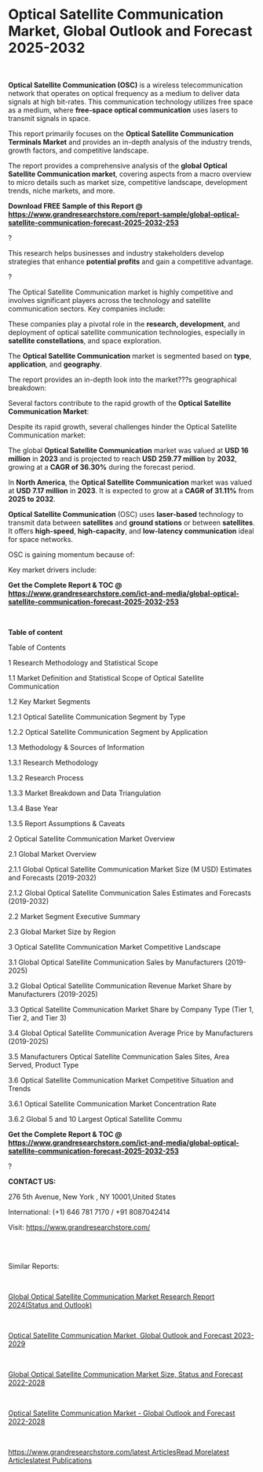 <h1>Optical Satellite Communication Market, Global Outlook and Forecast 2025-2032</h1><br/><p><strong>Optical Satellite Communication (OSC)</strong> is a wireless telecommunication network that operates on optical frequency as a medium to deliver data signals at high bit-rates. This communication technology utilizes free space as a medium, where <strong>free-space optical communication</strong> uses lasers to transmit signals in space.</p>
 
 
 
 <p>This report primarily focuses on the <strong>Optical Satellite Communication Terminals Market</strong> and provides an in-depth analysis of the industry trends, growth factors, and competitive landscape.</p>
 
 
 
 <p>The report provides a comprehensive analysis of the <strong>global Optical Satellite Communication market</strong>, covering aspects from a macro overview to micro details such as market size, competitive landscape, development trends, niche markets, and more.</p>
 
 
 
 <div><b>Download FREE Sample of this Report @ <a href="https://www.grandresearchstore.com/report-sample/global-optical-satellite-communication-forecast-2025-2032-253">https://www.grandresearchstore.com/report-sample/global-optical-satellite-communication-forecast-2025-2032-253</a></b></div>
 
 
 
 <p>? </p>
 
 
 
 <p>This research helps businesses and industry stakeholders develop strategies that enhance <strong>potential profits</strong> and gain a competitive advantage.</p>
 
 
 
 <p>? </p>
 
 
 
 <p>The Optical Satellite Communication market is highly competitive and involves significant players across the technology and satellite communication sectors. Key companies include:</p>
 
 
 
 <p>These companies play a pivotal role in the <strong>research, development</strong>, and deployment of optical satellite communication technologies, especially in <strong>satellite constellations</strong>, and space exploration.</p>
 
 
 
 <p>The <strong>Optical Satellite Communication</strong> market is segmented based on <strong>type</strong>, <strong>application</strong>, and <strong>geography</strong>.</p>
 
 
 
 <p>The report provides an in-depth look into the market???s geographical breakdown:</p>
 
 
 
 <p>Several factors contribute to the rapid growth of the <strong>Optical Satellite Communication Market</strong>:</p>
 
 
 
 <p>Despite its rapid growth, several challenges hinder the Optical Satellite Communication market:</p>
 
 
 
 <p>The global <strong>Optical Satellite Communication</strong> market was valued at <strong>USD 16 million</strong> in <strong>2023</strong> and is projected to reach <strong>USD 259.77 million</strong> by <strong>2032</strong>, growing at a <strong><strong>CAGR</strong> of 36.30%</strong> during the forecast period.</p>
 
 
 
 <p>In <strong>North America</strong>, the <strong>Optical Satellite Communication</strong> market was valued at <strong>USD 7.17 million</strong> in <strong>2023</strong>. It is expected to grow at a <strong><strong>CAGR</strong> of 31.11%</strong> from <strong>2025 to 2032</strong>.</p>
 
 
 
 <p><strong>Optical Satellite Communication</strong> (OSC) uses <strong>laser-based</strong> technology to transmit data between <strong>satellites</strong> and <strong>ground stations</strong> or between <strong>satellites</strong>. It offers <strong>high-speed</strong>, <strong>high-capacity</strong>, and <strong>low-latency communication</strong> ideal for space networks.</p>
 
 
 
 <p>OSC is gaining momentum because of:</p>
 
 
 
 <p>Key market drivers include:</p>
 
 
 
 <div><b>Get the Complete Report & TOC @ <a href="https://www.grandresearchstore.com/ict-and-media/global-optical-satellite-communication-forecast-2025-2032-253">https://www.grandresearchstore.com/ict-and-media/global-optical-satellite-communication-forecast-2025-2032-253</a></b></div>
 
 
 
 <p><br />
 
 <b>Table of content</b></p>
 
 
 
 <p>Table of Contents<br />
 
 1 Research Methodology and Statistical Scope<br />
 
 1.1 Market Definition and Statistical Scope of Optical Satellite Communication<br />
 
 1.2 Key Market Segments<br />
 
 1.2.1 Optical Satellite Communication Segment by Type<br />
 
 1.2.2 Optical Satellite Communication Segment by Application<br />
 
 1.3 Methodology & Sources of Information<br />
 
 1.3.1 Research Methodology<br />
 
 1.3.2 Research Process<br />
 
 1.3.3 Market Breakdown and Data Triangulation<br />
 
 1.3.4 Base Year<br />
 
 1.3.5 Report Assumptions & Caveats<br />
 
 2 Optical Satellite Communication Market Overview<br />
 
 2.1 Global Market Overview<br />
 
 2.1.1 Global Optical Satellite Communication Market Size (M USD) Estimates and Forecasts (2019-2032)<br />
 
 2.1.2 Global Optical Satellite Communication Sales Estimates and Forecasts (2019-2032)<br />
 
 2.2 Market Segment Executive Summary<br />
 
 2.3 Global Market Size by Region<br />
 
 3 Optical Satellite Communication Market Competitive Landscape<br />
 
 3.1 Global Optical Satellite Communication Sales by Manufacturers (2019-2025)<br />
 
 3.2 Global Optical Satellite Communication Revenue Market Share by Manufacturers (2019-2025)<br />
 
 3.3 Optical Satellite Communication Market Share by Company Type (Tier 1, Tier 2, and Tier 3)<br />
 
 3.4 Global Optical Satellite Communication Average Price by Manufacturers (2019-2025)<br />
 
 3.5 Manufacturers Optical Satellite Communication Sales Sites, Area Served, Product Type<br />
 
 3.6 Optical Satellite Communication Market Competitive Situation and Trends<br />
 
 3.6.1 Optical Satellite Communication Market Concentration Rate<br />
 
 3.6.2 Global 5 and 10 Largest Optical Satellite Commu</p>
 
 
 
 <div><b>Get the Complete Report & TOC @ <a href="https://www.grandresearchstore.com/ict-and-media/global-optical-satellite-communication-forecast-2025-2032-253">https://www.grandresearchstore.com/ict-and-media/global-optical-satellite-communication-forecast-2025-2032-253</a></b></div>
 
 
 
 <p>? </p>
 
 
 
 <p><b>CONTACT US:</b><br />
 
 276 5th Avenue, New York , NY 10001,United States<br />
 
 International: (+1) 646 781 7170 / +91 8087042414<br />
 
 Visit: <a href="https://www.grandresearchstore.com/">https://www.grandresearchstore.com/</a><br />
 
 <br />
 
 <br />
 
 Similar Reports:<br />
 
 <br />
 
 <a href="https://www.grandresearchstore.com/ict-and-media/global-optical-satellite-communication-2024-389">Global Optical Satellite Communication Market Research Report 2024(Status and Outlook)</a><br />
 
 <br />
 
 <a href="https://www.grandresearchstore.com/ict-and-media/global-optical-satellite-communication-forecast-2023-2029-520">Optical Satellite Communication Market, Global Outlook and Forecast 2023-2029</a><br />
 
 <br />
 
 <a href="https://www.grandresearchstore.com/ict-and-media/global-optical-satellite-communication-2022-2028-867">Global Optical Satellite Communication Market Size, Status and Forecast 2022-2028</a><br />
 
 <br />
 
 <a href="https://www.grandresearchstore.com/ict-and-media/global-optical-satellite-communication-2022-2028-702">Optical Satellite Communication Market - Global Outlook and Forecast 2022-2028</a><br />
 
 <br />
 
 <a href="https://gyeongbokgung.com">https://www.grandresearchstore.com/</a><a href="https://hallyeomaritime.com">latest Articles</a><a href="https://jingwansa.com">Read More</a><a href="https://nguoiviet.jp/">latest Articles</a><a href="https://www.intelmarketresearch.com/">latest Publications</a></p>
